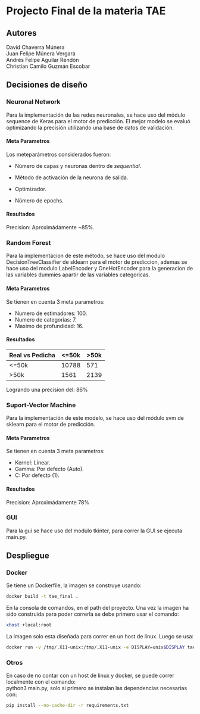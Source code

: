 # Projecto Final de la materia TAE


## Autores
David Chaverra Múnera  
Juan Felipe Múnera Vergara  
Andrés Felipe Aguilar Rendón    
Christian Camilo Guzmán Escobar


## Decisiones de diseño


### Neuronal Network
Para la implementación de las redes neuronales, se hace uso del módulo sequence de Keras para el motor de predicción. El mejor modelo se evaluó optimizando la precisión utilizando una base de datos de validación. 

#### Meta Parametros
Los meteparámetros considerados fueron:
- Número de capas y neuronas dentro de *sequential*.

- Método de activación de la neurona de salida.

- Optimizador.

- Número de epochs.

#### Resultados
Precision: Aproximádamente ~85%.


### Random Forest
Para la implementacion de este método, se hace uso del modulo DecisionTreeClassifier de sklearn para el motor de prediccion, ademas se hace uso del modulo LabelEncoder y OneHotEncoder para la generacion de las variables dummies apartir de las variables categoricas.

#### Meta Parametros
Se tienen en cuenta 3 meta parametros:  
- Numero de estimadores: 100.
- Numero de categorias: 7.
- Maximo de profundidad: 16.
#### Resultados


Real vs  Pedicha | <=50k | >50k 
---- | ---- | ---- 
<=50k | 10788 | 571
| >50k | 1561 | 2139 

Logrando una precision del: 86%

### Suport-Vector Machine
Para la implementación de este modelo, se hace uso del módulo svm de sklearn para el motor de predicción.

#### Meta Parametros
Se tienen en cuenta 3 meta parametros:  
- Kernel: Linear.
- Gamma: Por defecto (Auto).
- C: Por defecto (1).
#### Resultados
Precision: Aproximádamente 78%

### GUI
Para la gui se hace uso del modulo tkinter, para correr la GUI se ejecuta main.py.

## Despliegue
### Docker
Se tiene un Dockerfile, la imagen se construye usando:  
```sh
docker build -t tae_final .  
```
En la consola de comandos, en el path del proyecto. Una vez la imagen ha sido construida para poder correrla se debe primero usar el comando:  
```sh
xhost +local:root
```
La imagen solo esta diseñada para correr en un host de linux. Luego se usa:  
```sh
docker run -v /tmp/.X11-unix:/tmp/.X11-unix -e DISPLAY=unix$DISPLAY tae_final
```

### Otros
En caso de no contar con un host de linux y docker, se puede correr localmente con el comando:  
python3 main.py, solo si primero se instalan las dependencias necesarias con:  
```sh
pip install --no-cache-dir -r requirements.txt
```
